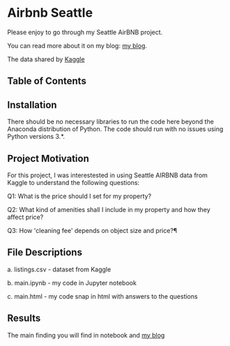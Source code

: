 # Airbnb Seattle

Please enjoy to go through my Seattle AirBNB project.

You can read more about it on my blog: <a href=https://best-mahogany-dolphin-856.medium.com/insights-from-seattle-airb-b-d77224d7354c>my blog</a>.

The data shared by <a href="https://www.kaggle.com/airbnb/seattle?select=listings.csv">Kaggle</a>

## Table of Contents

## Installation
There should be no necessary libraries to run the code here beyond the Anaconda distribution of Python. The code should run with no issues using Python versions 3.*.

## Project Motivation
For this project, I was interestested in using Seattle AIRBNB data from Kaggle to understand the following questions:

Q1: What is the price should I set for my property?

Q2: What kind of amenities shall I include in my property and how they affect price?

Q3: How 'cleaning fee' depends on object size and price?¶

## File Descriptions

a. listings.csv - dataset from Kaggle

b. main.ipynb - my code in Jupyter notebook

c. main.html - my code snap in html with answers to the questions

## Results
The main finding you will find in notebook and <a href=https://best-mahogany-dolphin-856.medium.com/insights-from-seattle-airb-b-d77224d7354c>my blog</a>
